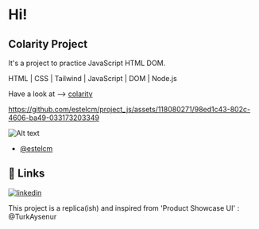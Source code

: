 # Hi! #


## Colarity Project

It's a project to practice JavaScript HTML DOM.


HTML | CSS | Tailwind | JavaScript | DOM | Node.js

Have a look at --> [colarity](https://colarity.netlify.app/src/)




https://github.com/estelcm/project_js/assets/118080271/98ed1c43-802c-4606-ba49-033173203349




![Alt text](src/img/colarity.png)


- [@estelcm](https://github.com/estelcm)





## 🔗 Links

[![linkedin](https://img.shields.io/badge/linkedin-0A66C2?style=for-the-badge&logo=linkedin&logoColor=white)](www.linkedin.com/in/estel-cunill-25809411a)


This project is a replica(ish) and inspired from 'Product Showcase UI' : @TurkAysenur




